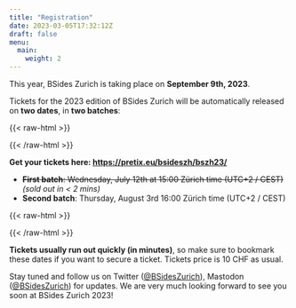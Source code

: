```yaml
---
title: "Registration"
date: 2023-03-05T17:32:12Z
draft: false
menu:
  main:
    weight: 2
---
```


This year, BSides Zurich is taking place on **September 9th, 2023**.

Tickets for the 2023 edition of BSides Zurich will be automatically released on
**two dates**, in **two batches**:

{{< raw-html >}}

<div class="bg-washed-green ph3 pv3 ma4 br3">
{{< /raw-html >}}

**Get your tickets here: https://pretix.eu/bsideszh/bszh23/**

- ~~**First batch**: Wednesday, July 12th at 15:00 Zürich time (UTC+2 / CEST)~~
  _(sold out in < 2 mins)_
- **Second batch**: Thursday, August 3rd 16:00 Zürich time (UTC+2 / CEST)

{{< raw-html >}}

</div>
{{< /raw-html >}}

**Tickets usually run out quickly (in minutes)**, so make sure to bookmark these
dates if you want to secure a ticket. Tickets price is 10 CHF as usual.

Stay tuned and follow us on Twitter
([@BSidesZurich](https://twitter.com/BSidesZurich)), Mastodon
([@BSidesZurich](https://infosec.exchange/@BSidesZurich)) for updates. We are
very much looking forward to see you soon at BSides Zurich 2023!
